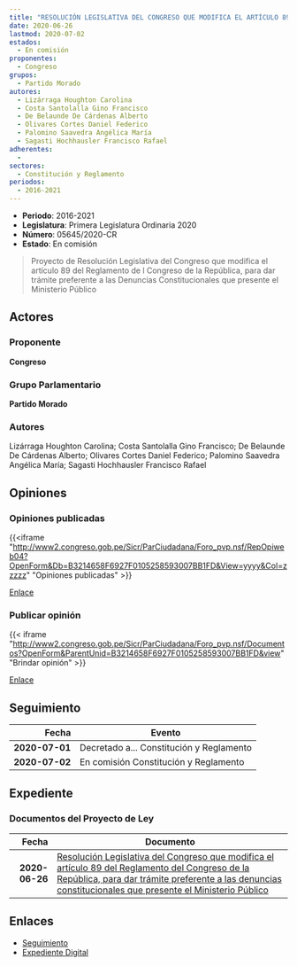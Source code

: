 ```yaml
---
title: "RESOLUCIÓN LEGISLATIVA DEL CONGRESO QUE MODIFICA EL ARTÍCULO 89 DEL REGLAMENTO DEL CONGRESO DE LA REPÚBLICA, PARA DAR TRÁMITE PREFERENTE A LAS DENUNCIAS CONSTITUCIONALES QUE PRESENTE EL MINISTERIO PÚBLICO"
date: 2020-06-26
lastmod: 2020-07-02
estados: 
  - En comisión
proponentes: 
  - Congreso
grupos: 
  - Partido Morado
autores: 
  - Lizárraga Houghton Carolina
  - Costa Santolalla Gino Francisco
  - De Belaunde De Cárdenas Alberto
  - Olivares Cortes Daniel Federico
  - Palomino Saavedra Angélica María
  - Sagasti Hochhausler Francisco Rafael
adherentes: 
  - 
sectores: 
  - Constitución y Reglamento
periodos: 
  - 2016-2021
---
```


- **Periodo**: 2016-2021
- **Legislatura**: Primera Legislatura Ordinaria 2020
- **Número**: 05645/2020-CR
- **Estado**: En comisión

> Proyecto de Resolución Legislativa del Congreso que modifica el artículo 89 del Reglamento de l Congreso de la República, para dar trámite preferente a las Denuncias Constitucionales que presente el Ministerio Público


## Actores

### Proponente

**Congreso**

### Grupo Parlamentario

**Partido Morado**

### Autores

Lizárraga Houghton Carolina; Costa Santolalla Gino Francisco; De Belaunde De Cárdenas Alberto; Olivares Cortes Daniel Federico; Palomino Saavedra Angélica María; Sagasti Hochhausler Francisco Rafael


## Opiniones

### Opiniones publicadas

{{<iframe "http://www2.congreso.gob.pe/Sicr/ParCiudadana/Foro_pvp.nsf/RepOpiweb04?OpenForm&Db=B3214658F6927F0105258593007BB1FD&View=yyyy&Col=zzzzz" "Opiniones publicadas" >}}

[Enlace](http://www2.congreso.gob.pe/Sicr/ParCiudadana/Foro_pvp.nsf/RepOpiweb04?OpenForm&Db=B3214658F6927F0105258593007BB1FD&View=yyyy&Col=zzzzz)
### Publicar opinión

{{< iframe "http://www2.congreso.gob.pe/Sicr/ParCiudadana/Foro_pvp.nsf/Documentos?OpenForm&ParentUnid=B3214658F6927F0105258593007BB1FD&view" "Brindar opinión" >}}

[Enlace](http://www2.congreso.gob.pe/Sicr/ParCiudadana/Foro_pvp.nsf/Documentos?OpenForm&ParentUnid=B3214658F6927F0105258593007BB1FD&view)

## Seguimiento

| Fecha | Evento |
|------:|--------|
| **2020-07-01** | Decretado a... Constitución y Reglamento|
| **2020-07-02** | En comisión Constitución y Reglamento|


## Expediente


### Documentos del Proyecto de Ley

| Fecha | Documento |
|------:|--------|
| **2020-06-26** | [Resolución Legislativa del Congreso que modifica el artículo 89 del Reglamento del Congreso de la República, para dar trámite preferente a las denuncias constitucionales que presente el Ministerio Público](http://www.leyes.congreso.gob.pe/Documentos/2016_2021/Proyectos_de_Ley_y_de_Resoluciones_Legislativas/PL05645-20200626.pdf) |

## Enlaces 

- [Seguimiento](http://www2.congreso.gob.pe/Sicr/TraDocEstProc/CLProLey2016.nsf/f7fff46988ca05b1052578e100829cc7/d0b21fd82412120405258594000047de?OpenDocument)
- [Expediente Digital](http://www2.congreso.gob.pe/Sicr/TraDocEstProc/CLProLey2016.nsf/f7fff46988ca05b1052578e100829cc7/d0b21fd82412120405258594000047de?OpenDocument&Click=05257FB7005EB655.eb71d0cf91d8294e05256cdf006b5706/$Body/0.1C6C)
